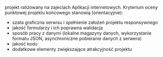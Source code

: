 projekt ralizowany na zajeciach Aplikacji internetowych.
Kryterium oceny punktowej projektu końcowego stanowią (orientacyjnie):
- szata graficzna serwisu i spełnienie założeń projektu responsywnego
- jakość formularzy i ich poprawna walidacja 
- sposób pracy z danymi (lokalne magazyny danych, wykorzystanie formatu JSON, asynchroniczne pobieranie danych z serwera) 
- jakość kodu
- dodatkowe elementy zwiększające atrakcyjność projektu